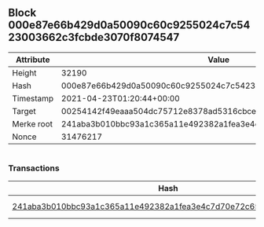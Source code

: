 ## Block 000e87e66b429d0a50090c60c9255024c7c5423003662c3fcbde3070f8074547

Attribute | Value
--- | ---
Height | 32190
Hash | 000e87e66b429d0a50090c60c9255024c7c5423003662c3fcbde3070f8074547
Timestamp | 2021-04-23T01:20:44+00:00
Target | 00254142f49eaaa504dc75712e8378ad5316cbcead634704b3734b6271167cc4
Merke root | 241aba3b010bbc93a1c365a11e492382a1fea3e4c7d70e72c651c25454ed272e
Nonce | 31476217

```

```

### Transactions

Hash | Amount
--- | ---
[241aba3b010bbc93a1c365a11e492382a1fea3e4c7d70e72c651c25454ed272e](241aba3b010bbc93a1c365a11e492382a1fea3e4c7d70e72c651c25454ed272e.md) | 10.00000000 SKEPTI 
